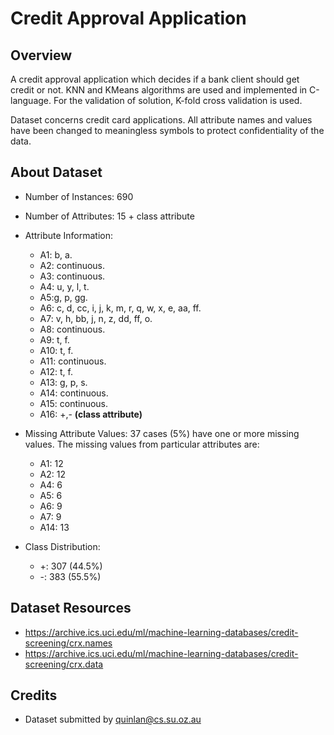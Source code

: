 # Credit Approval Application
## Overview
A credit approval application which decides if a bank client should get credit or not. KNN and KMeans algorithms are used and implemented in C-language. For the validation of solution, K-fold cross validation is used.

Dataset concerns credit card applications.  All attribute names and values have been changed to meaningless symbols to protect confidentiality of the data.

## About Dataset
- Number of Instances: 690
- Number of Attributes: 15 + class attribute
- Attribute Information:
    - A1:	b, a.
    - A2:	continuous.
    - A3:	continuous.
    - A4:	u, y, l, t.
    - A5:g, p, gg.
    - A6:	c, d, cc, i, j, k, m, r, q, w, x, e, aa, ff.
    - A7:	v, h, bb, j, n, z, dd, ff, o.
    - A8:	continuous.
    - A9:	t, f.
    - A10:	t, f.
    - A11:	continuous.
    - A12:	t, f.
    - A13:	g, p, s.
    - A14:	continuous.
    - A15:	continuous.
    - A16: +,-         **(class attribute)**

- Missing Attribute Values: 37 cases (5%) have one or more missing values.  The missing values from particular attributes are:
	- A1: 12
	- A2: 12
	- A4: 6
	- A5: 6
	- A6: 9
	- A7: 9
	- A14: 13

- Class Distribution: 
	- +: 307 (44.5%)
	- -: 383 (55.5%)

## Dataset Resources
- https://archive.ics.uci.edu/ml/machine-learning-databases/credit-screening/crx.names
- https://archive.ics.uci.edu/ml/machine-learning-databases/credit-screening/crx.data

## Credits
  - Dataset submitted by quinlan@cs.su.oz.au
